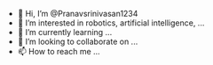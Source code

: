 - 👋 Hi, I’m @Pranavsrinivasan1234
- 👀 I’m interested in robotics, artificial intelligence, ...
- 🌱 I’m currently learning ...
- 💞️ I’m looking to collaborate on ...
- 📫 How to reach me ...

<!---
Pranavsrinivasan1234/Pranavsrinivasan1234 is a ✨ special ✨ repository because its `README.md` (this file) appears on your GitHub profile.
You can click the Preview link to take a look at your changes.
--->
